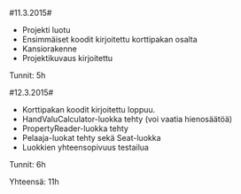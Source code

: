 #11.3.2015#

* Projekti luotu
* Ensimmäiset koodit kirjoitettu korttipakan osalta
* Kansiorakenne
* Projektikuvaus kirjoitettu

Tunnit: 5h

#12.3.2015#

* Korttipakan koodit kirjoitettu loppuu.
* HandValuCalculator-luokka tehty (voi vaatia hienosäätöä)
* PropertyReader-luokka tehty
* Pelaaja-luokat tehty sekä Seat-luokka
* Luokkien yhteensopivuus testailua

Tunnit: 6h

Yhteensä: 11h
